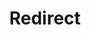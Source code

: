 ﻿---
layout: src/layouts/Redirect.astro
title: Redirect
redirect: https://octopus.com/docs/tenants/guides/multi-tenant-region
pubDate:  2023-01-01
navSearch: false
navSitemap: false
navMenu: false
---